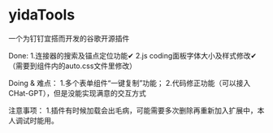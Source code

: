 # yidaTools
一个为钉钉宜搭而开发的谷歌开源插件

Done:
1.连接器的搜索及锚点定位功能✔
2.js coding面板字体大小及样式修改✔（需要到组件内的auto.css文件里修改）

Doing & 难点：
1.多个表单组件“一键复制”功能；
2.代码修正功能（可以接入CHat-GPT），但是没能实现满意的交互方式

注意事项：
1.插件有时候加载会出毛病，可能需要多次删除再重新加入扩展中，本人调试时能用。
